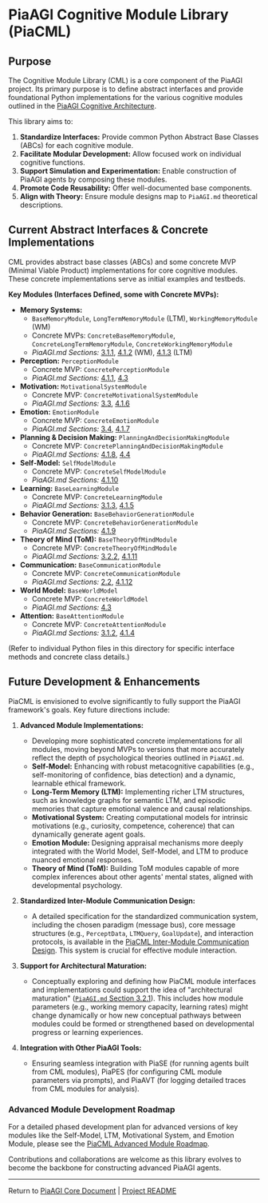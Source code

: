 <!-- PiaAGI AGI Research Framework Document -->
# PiaAGI Cognitive Module Library (PiaCML)

## Purpose

The Cognitive Module Library (CML) is a core component of the PiaAGI project. Its primary purpose is to define abstract interfaces and provide foundational Python implementations for the various cognitive modules outlined in the [PiaAGI Cognitive Architecture](../../PiaAGI.md#4-the-piaagi-cognitive-architecture).

This library aims to:
1.  **Standardize Interfaces:** Provide common Python Abstract Base Classes (ABCs) for each cognitive module.
2.  **Facilitate Modular Development:** Allow focused work on individual cognitive functions.
3.  **Support Simulation and Experimentation:** Enable construction of PiaAGI agents by composing these modules.
4.  **Promote Code Reusability:** Offer well-documented base components.
5.  **Align with Theory:** Ensure module designs map to `PiaAGI.md` theoretical descriptions.

## Current Abstract Interfaces & Concrete Implementations

CML provides abstract base classes (ABCs) and some concrete MVP (Minimal Viable Product) implementations for core cognitive modules. These concrete implementations serve as initial examples and testbeds.

**Key Modules (Interfaces Defined, some with Concrete MVPs):**
*   **Memory Systems:**
    *   `BaseMemoryModule`, `LongTermMemoryModule` (LTM), `WorkingMemoryModule` (WM)
    *   Concrete MVPs: `ConcreteBaseMemoryModule`, `ConcreteLongTermMemoryModule`, `ConcreteWorkingMemoryModule`
    *   *PiaAGI.md Sections:* [3.1.1](../../PiaAGI.md#311-memory-systems-ltm-wm-sensory-memory-and-their-agi-relevance), [4.1.2](../../PiaAGI.md#41-core-modules-and-their-interactions) (WM), [4.1.3](../../PiaAGI.md#41-core-modules-and-their-interactions) (LTM)
*   **Perception:** `PerceptionModule`
    *   Concrete MVP: `ConcretePerceptionModule`
    *   *PiaAGI.md Sections:* [4.1.1](../../PiaAGI.md#41-core-modules-and-their-interactions), [4.3](../../PiaAGI.md#43-perception-and-world-modeling-conceptual)
*   **Motivation:** `MotivationalSystemModule`
    *   Concrete MVP: `ConcreteMotivationalSystemModule`
    *   *PiaAGI.md Sections:* [3.3](../../PiaAGI.md#33-motivational-systems-and-intrinsic-goals), [4.1.6](../../PiaAGI.md#41-core-modules-and-their-interactions)
*   **Emotion:** `EmotionModule`
    *   Concrete MVP: `ConcreteEmotionModule`
    *   *PiaAGI.md Sections:* [3.4](../../PiaAGI.md#34-computational-models-of-emotion), [4.1.7](../../PiaAGI.md#41-core-modules-and-their-interactions)
*   **Planning & Decision Making:** `PlanningAndDecisionMakingModule`
    *   Concrete MVP: `ConcretePlanningAndDecisionMakingModule`
    *   *PiaAGI.md Sections:* [4.1.8](../../PiaAGI.md#41-core-modules-and-their-interactions), [4.4](../../PiaAGI.md#44-action-selection-and-execution)
*   **Self-Model:** `SelfModelModule`
    *   Concrete MVP: `ConcreteSelfModelModule`
    *   *PiaAGI.md Sections:* [4.1.10](../../PiaAGI.md#41-core-modules-and-their-interactions)
*   **Learning:** `BaseLearningModule`
    *   Concrete MVP: `ConcreteLearningModule`
    *   *PiaAGI.md Sections:* [3.1.3](../../PiaAGI.md#313-learning-theories-and-mechanisms-for-agi), [4.1.5](../../PiaAGI.md#41-core-modules-and-their-interactions)
*   **Behavior Generation:** `BaseBehaviorGenerationModule`
    *   Concrete MVP: `ConcreteBehaviorGenerationModule`
    *   *PiaAGI.md Sections:* [4.1.9](../../PiaAGI.md#41-core-modules-and-their-interactions)
*   **Theory of Mind (ToM):** `BaseTheoryOfMindModule`
    *   Concrete MVP: `ConcreteTheoryOfMindModule`
    *   *PiaAGI.md Sections:* [3.2.2](../../PiaAGI.md#322-theory-of-mind-tom-for-socially-aware-agi), [4.1.11](../../PiaAGI.md#41-core-modules-and-their-interactions)
*   **Communication:** `BaseCommunicationModule`
    *   Concrete MVP: `ConcreteCommunicationModule`
    *   *PiaAGI.md Sections:* [2.2](../../PiaAGI.md#22-communication-theory-for-agi-level-interaction), [4.1.12](../../PiaAGI.md#41-core-modules-and-their-interactions)
*   **World Model:** `BaseWorldModel`
    *   Concrete MVP: `ConcreteWorldModel`
    *   *PiaAGI.md Sections:* [4.3](../../PiaAGI.md#43-perception-and-world-modeling-conceptual)
*   **Attention:** `BaseAttentionModule`
    *   Concrete MVP: `ConcreteAttentionModule`
    *   *PiaAGI.md Sections:* [3.1.2](../../PiaAGI.md#312-attention-and-cognitive-control-central-executive-functions), [4.1.4](../../PiaAGI.md#41-core-modules-and-their-interactions)


(Refer to individual Python files in this directory for specific interface methods and concrete class details.)

## Future Development & Enhancements

PiaCML is envisioned to evolve significantly to fully support the PiaAGI framework's goals. Key future directions include:

1.  **Advanced Module Implementations:**
    *   Developing more sophisticated concrete implementations for all modules, moving beyond MVPs to versions that more accurately reflect the depth of psychological theories outlined in `PiaAGI.md`.
    *   **Self-Model:** Enhancing with robust metacognitive capabilities (e.g., self-monitoring of confidence, bias detection) and a dynamic, learnable ethical framework.
    *   **Long-Term Memory (LTM):** Implementing richer LTM structures, such as knowledge graphs for semantic LTM, and episodic memories that capture emotional valence and causal relationships.
    *   **Motivational System:** Creating computational models for intrinsic motivations (e.g., curiosity, competence, coherence) that can dynamically generate agent goals.
    *   **Emotion Module:** Designing appraisal mechanisms more deeply integrated with the World Model, Self-Model, and LTM to produce nuanced emotional responses.
    *   **Theory of Mind (ToM):** Building ToM modules capable of more complex inferences about other agents' mental states, aligned with developmental psychology.

2.  **Standardized Inter-Module Communication Design:**
    *   A detailed specification for the standardized communication system, including the chosen paradigm (message bus), core message structures (e.g., `PerceptData`, `LTMQuery`, `GoalUpdate`), and interaction protocols, is available in the [PiaCML Inter-Module Communication Design](./PiaCML_InterModule_Communication.md). This system is crucial for effective module interaction.

3.  **Support for Architectural Maturation:**
    *   Conceptually exploring and defining how PiaCML module interfaces and implementations could support the idea of "architectural maturation" ([`PiaAGI.md` Section 3.2.1](../../PiaAGI.md#321-stages-of-cognitive-development-and-architectural-maturation)). This includes how module parameters (e.g., working memory capacity, learning rates) might change dynamically or how new conceptual pathways between modules could be formed or strengthened based on developmental progress or learning experiences.

4.  **Integration with Other PiaAGI Tools:**
    *   Ensuring seamless integration with PiaSE (for running agents built from CML modules), PiaPES (for configuring CML module parameters via prompts), and PiaAVT (for logging detailed traces from CML modules for analysis).

### Advanced Module Development Roadmap

For a detailed phased development plan for advanced versions of key modules like the Self-Model, LTM, Motivational System, and Emotion Module, please see the [PiaCML Advanced Module Roadmap](./PiaCML_Advanced_Roadmap.md).

Contributions and collaborations are welcome as this library evolves to become the backbone for constructing advanced PiaAGI agents.

---
Return to [PiaAGI Core Document](../../PiaAGI.md) | [Project README](../../README.md)
```
